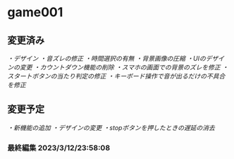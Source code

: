 # game001
## 変更済み

  *・デザイン*
  *・音ズレの修正*
  *・時間選択の有無*
  *・背景画像の圧縮*
  *・UIのデザインの変更*
  *・カウントダウン機能の削除*
  *・スマホの画面での背景のズレを修正*
  *・スタートボタンの当たり判定の修正*
  *・キーボード操作で音が出るだけの不具合を修正*
  
## 変更予定
  *・新機能の追加*
  *・デザインの変更*
  *・stopボタンを押したときの遅延の消去*

### 最終編集 **2023/3/12/23:58:08**
